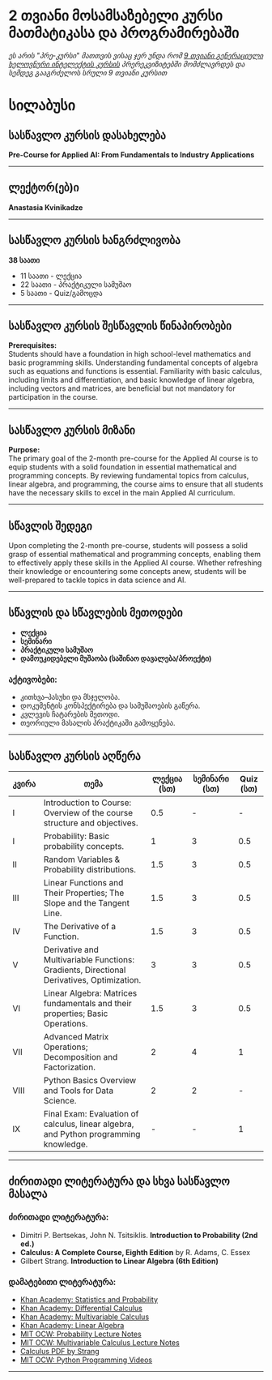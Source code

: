 # 2 თვიანი მოსამსაზებელი კურსი მათმატიკასა და პროგრამირებაში
*ეს არის "პრე-კურსი" მათთვის ვისაც ჯერ უნდა რომ [9 თვიანი გენერაციული ხელოვნური ინტელექტის კურსის](https://github.com/AI-Lab-Academy/gen-ai-9m) პრერეკვიზიტებში მომძლავრდეს და სემდეგ გააგრძელოს სრული 9 თვიანი კურსით*

# სილაბუსი

## სასწავლო კურსის დასახელება
**Pre-Course for Applied AI: From Fundamentals to Industry Applications**

---

## ლექტორ(ებ)ი
**Anastasia Kvinikadze**

---

## სასწავლო კურსის ხანგრძლივობა
**38 საათი**  
- 11 საათი - ლექცია  
- 22 საათი - პრაქტიკული სამუშაო  
- 5 საათი - Quiz/გამოცდა  

---

## სასწავლო კურსის შესწავლის წინაპირობები
**Prerequisites:**  
Students should have a foundation in high school-level mathematics and basic programming skills. Understanding fundamental concepts of algebra such as equations and functions is essential. Familiarity with basic calculus, including limits and differentiation, and basic knowledge of linear algebra, including vectors and matrices, are beneficial but not mandatory for participation in the course.

---

## სასწავლო კურსის მიზანი
**Purpose:**  
The primary goal of the 2-month pre-course for the Applied AI course is to equip students with a solid foundation in essential mathematical and programming concepts. By reviewing fundamental topics from calculus, linear algebra, and programming, the course aims to ensure that all students have the necessary skills to excel in the main Applied AI curriculum.

---

## სწავლის შედეგი
Upon completing the 2-month pre-course, students will possess a solid grasp of essential mathematical and programming concepts, enabling them to effectively apply these skills in the Applied AI course. Whether refreshing their knowledge or encountering some concepts anew, students will be well-prepared to tackle topics in data science and AI.

---

## სწავლის და სწავლების მეთოდები
- **ლექცია**
- **სემინარი**
- **პრაქტიკული სამუშაო**
- **დამოუკიდებელი მუშაობა (საშინაო დავალება/პროექტი)**

### აქტივობები:
- კითხვა–პასუხი და მსჯელობა.
- დოკუმენტის კონსპექტირება და სამუშაოების გაწერა.
- კვლევის ჩატარების მეთოდი.
- თეორიული მასალის პრაქტიკაში გამოყენება.

---

## სასწავლო კურსის აღწერა

| კვირა  | თემა                                                                                       | ლექცია (სთ) | სემინარი (სთ) | Quiz (სთ) |
|--------|-------------------------------------------------------------------------------------------|-------------|----------------|-----------|
| I      | Introduction to Course: Overview of the course structure and objectives.                  | 0.5         | -              | -         |
| I      | Probability: Basic probability concepts.                                                  | 1           | 3              | 0.5       |
| II     | Random Variables & Probability distributions.                                             | 1.5         | 3              | 0.5       |
| III    | Linear Functions and Their Properties; The Slope and the Tangent Line.                   | 1.5         | 3              | 0.5       |
| IV     | The Derivative of a Function.                                                            | 1.5         | 3              | 0.5       |
| V      | Derivative and Multivariable Functions: Gradients, Directional Derivatives, Optimization. | 3           | 3              | 0.5       |
| VI     | Linear Algebra: Matrices fundamentals and their properties; Basic Operations.            | 1.5         | 3              | 0.5       |
| VII    | Advanced Matrix Operations; Decomposition and Factorization.                             | 2           | 4              | 1         |
| VIII   | Python Basics Overview and Tools for Data Science.                                       | 2           | 2              | -         |
| IX     | Final Exam: Evaluation of calculus, linear algebra, and Python programming knowledge.    | -           | -              | 1         |

---

## ძირითადი ლიტერატურა და სხვა სასწავლო მასალა

### ძირითადი ლიტერატურა:
- Dimitri P. Bertsekas, John N. Tsitsiklis. **Introduction to Probability (2nd ed.)**
- **Calculus: A Complete Course, Eighth Edition** by R. Adams, C. Essex
- Gilbert Strang. **Introduction to Linear Algebra (6th Edition)**

### დამატებითი ლიტერატურა:
- [Khan Academy: Statistics and Probability](https://www.khanacademy.org/math/statistics-probability)
- [Khan Academy: Differential Calculus](https://www.khanacademy.org/math/differential-calculus)
- [Khan Academy: Multivariable Calculus](https://www.khanacademy.org/math/multivariable-calculus)
- [Khan Academy: Linear Algebra](https://www.khanacademy.org/math/linear-algebra)
- [MIT OCW: Probability Lecture Notes](https://ocw.mit.edu/courses/6-041-probabilistic-systems-analysis-and-applied-probability-fall-2010/pages/lecture-notes/)
- [MIT OCW: Multivariable Calculus Lecture Notes](https://ocw.mit.edu/courses/18-02-multivariable-calculus-fall-2007/pages/lecture-notes/)
- [Calculus PDF by Strang](https://ocw.mit.edu/ans7870/resources/Strang/Edited/Calculus/Calculus.pdf)
- [MIT OCW: Python Programming Videos](https://ocw.mit.edu/courses/6-0001-introduction-to-computer-science-and-programming-in-python-fall-2016/video_galleries/lecture-videos/)

---
